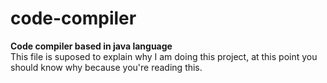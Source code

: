 # code-compiler
<b>Code compiler based in java language</b><br />
This file is suposed to explain why I am doing this project, at this point you should know why because you're reading this.
